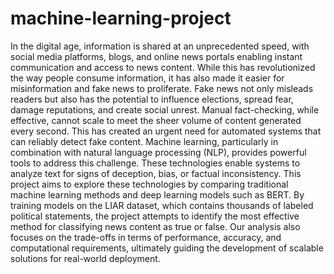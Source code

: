 # machine-learning-project 
In the digital age, information is shared at an unprecedented speed, with social media platforms, 
blogs, and online news portals enabling instant communication and access to news content. 
While this has revolutionized the way people consume information, it has also made it easier 
for misinformation and fake news to proliferate. 
Fake news not only misleads readers but also has the potential to influence elections, spread 
fear, damage reputations, and create social unrest. Manual fact-checking, while effective, 
cannot scale to meet the sheer volume of content generated every second. This has created an 
urgent need for automated systems that can reliably detect fake content. 
Machine learning, particularly in combination with natural language processing (NLP), 
provides powerful tools to address this challenge. These technologies enable systems to analyze 
text for signs of deception, bias, or factual inconsistency. This project aims to explore these 
technologies by comparing traditional machine learning methods and deep learning models 
such as BERT. 
By training models on the LIAR dataset, which contains thousands of labeled political 
statements, the project attempts to identify the most effective method for classifying news 
content as true or false. Our analysis also focuses on the trade-offs in terms of performance, 
accuracy, and computational requirements, ultimately guiding the development of scalable 
solutions for real-world deployment.
